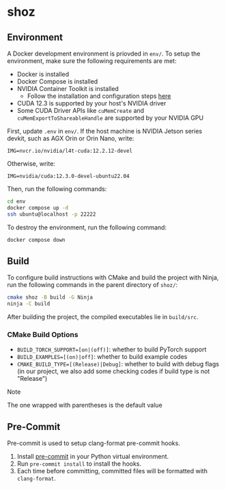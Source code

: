 # shoz

## Environment
A Docker development environment is priovded in `env/`.
To setup the environment, make sure the following requirements are met:
- Docker is installed
- Docker Compose is installed
- NVIDIA Container Toolkit is installed
    - Follow the installation and configuration steps [here](https://docs.nvidia.com/datacenter/cloud-native/container-toolkit/latest/install-guide.html)
- CUDA 12.3 is supported by your host's NVIDIA driver
- Some CUDA Driver APIs like `cuMemCreate` and `cuMemExportToShareableHandle` are supported by your NVIDIA GPU

First, update `.env` in `env/`.
If the host machine is NVIDIA Jetson series devkit, such as AGX Orin or Orin Nano, write:
```
IMG=nvcr.io/nvidia/l4t-cuda:12.2.12-devel
```

Otherwise, write:
```
IMG=nvidia/cuda:12.3.0-devel-ubuntu22.04
```

Then, run the following commands:
```sh
cd env
docker compose up -d
ssh ubuntu@localhost -p 22222
```

To destroy the environment, run the following command:
```sh
docker compose down
```

## Build
To configure build instructions with CMake and build the project with Ninja,
run the following commands in the parent directory of `shoz/`:
```sh
cmake shoz -B build -G Ninja
ninja -C build
```

After building the project, the compiled executables lie in `build/src`.

### CMake Build Options
- `BUILD_TORCH_SUPPORT=[on|(off)]`: whether to build PyTorch support
- `BUILD_EXAMPLES=[(on)|off]`: whether to build example codes
- `CMAKE_BUILD_TYPE=[(Release)|Debug]`: whether to build with debug flags (in our project, we also add some checking codes if build type is not "Release")

> [!Note]
> The one wrapped with parentheses is the default value

## Pre-Commit
Pre-commit is used to setup clang-format pre-commit hooks.

1. Install [pre-commit](https://pre-commit.com/) in your Python virtual environment.
2. Run `pre-commit install` to install the hooks.
3. Each time before committing, committed files will be formatted with `clang-format`.